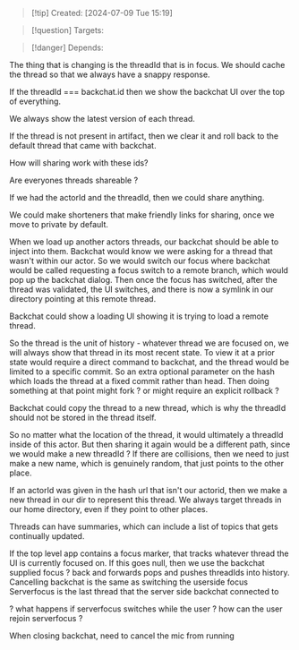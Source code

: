 
>[!tip] Created: [2024-07-09 Tue 15:19]

>[!question] Targets: 

>[!danger] Depends: 

The thing that is changing is the threadId that is in focus.
We should cache the thread so that we always have a snappy response.

If the threadId === backchat.id then we show the backchat UI over the top of everything.

We always show the latest version of each thread.

If the thread is not present in artifact, then we clear it and roll back to the default thread that came with backchat.

How will sharing work with these ids?

Are everyones threads shareable ?

If we had the actorId and the threadId, then we could share anything.

We could make shorteners that make friendly links for sharing, once we move to private by default.

When we load up another actors threads, our backchat should be able to inject into them.
Backchat would know we were asking for a thread that wasn't within our actor.
So we would switch our focus where backchat would be called requesting a focus switch to a remote branch, which would pop up the backchat dialog.
Then once the focus has switched, after the thread was validated, the UI switches, and there is now a symlink in our directory pointing at this remote thread.

Backchat could show a loading UI showing it is trying to load a remote thread.

So the thread is the unit of history - whatever thread we are focused on, we will always show that thread in its most recent state.  To view it at a prior state would require a direct command to backchat, and the thread would be limited to a specific commit.  So an extra optional parameter on the hash which loads the thread at a fixed commit rather than head.  Then doing something at that point might fork ? or might require an explicit rollback ?

Backchat could copy the thread to a new thread, which is why the threadId should not be stored in the thread itself.

So no matter what the location of the thread, it would ultimately a threadId inside of this actor.
But then sharing it again would be a different path, since we would make a new threadId ?
If there are collisions, then we need to just make a new name, which is genuinely random, that just points to the other place.

If an actorId was given in the hash url that isn't our actorid, then we make a new thread in our dir to represent this thread.  We always target threads in our home directory, even if they point to other places.

Threads can have summaries, which can include a list of topics that gets continually updated.

If the top level app contains a focus marker, that tracks whatever thread the UI is currently focused on.
If this goes null, then we use the backchat supplied focus ?
back and forwards pops and pushes threadIds into history.
Cancelling backchat is the same as switching the userside focus
Serverfocus is the last thread that the server side backchat connected to

? what happens if serverfocus switches while the user 
? how can the user rejoin serverfocus ?

When closing backchat, need to cancel the mic from running